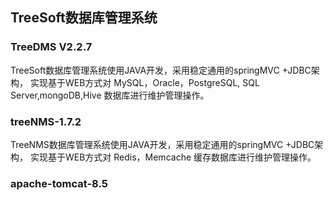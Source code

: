 
## TreeSoft数据库管理系统
  ### TreeDMS V2.2.7
   TreeSoft数据库管理系统使用JAVA开发，采用稳定通用的springMVC +JDBC架构，
  实现基于WEB方式对 MySQL，Oracle，PostgreSQL, SQL Server,mongoDB,Hive 数据库进行维护管理操作。
  ### treeNMS-1.7.2
   TreeNMS数据库管理系统使用JAVA开发，采用稳定通用的springMVC +JDBC架构，
   实现基于WEB方式对 Redis，Memcache 缓存数据库进行维护管理操作。
  ### apache-tomcat-8.5
